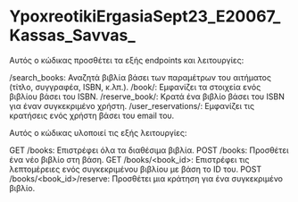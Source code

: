 # YpoxreotikiErgasiaSept23_E20067_Kassas_Savvas_
Αυτός ο κώδικας προσθέτει τα εξής endpoints και λειτουργίες:

/search_books: Αναζητά βιβλία βάσει των παραμέτρων του αιτήματος (τίτλο, συγγραφέα, ISBN, κ.λπ.).
/book/<isbn>: Εμφανίζει τα στοιχεία ενός βιβλίου βάσει του ISBN.
/reserve_book/<isbn>: Κρατά ένα βιβλίο βάσει του ISBN για έναν συγκεκριμένο χρήστη.
/user_reservations/<email>: Εμφανίζει τις κρατήσεις ενός χρήστη βάσει του email του.

Αυτός ο κώδικας υλοποιεί τις εξής λειτουργίες:

GET /books: Επιστρέφει όλα τα διαθέσιμα βιβλία.
POST /books: Προσθέτει ένα νέο βιβλίο στη βάση.
GET /books/<book_id>: Επιστρέφει τις λεπτομέρειες ενός συγκεκριμένου βιβλίου με βάση το ID του.
POST /books/<book_id>/reserve: Προσθέτει μια κράτηση για ένα συγκεκριμένο βιβλίο.
